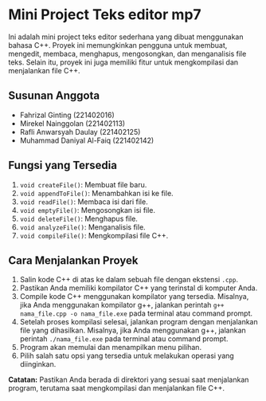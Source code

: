 
# Mini Project Teks editor mp7

Ini adalah mini project teks editor sederhana yang dibuat menggunakan bahasa C++. Proyek ini memungkinkan pengguna untuk membuat, mengedit, membaca, menghapus, mengosongkan, dan menganalisis file teks. Selain itu, proyek ini juga memiliki fitur untuk mengkompilasi dan menjalankan file C++.

## Susunan Anggota

- Fahrizal Ginting (221402016)
- Mirekel Nainggolan (221402113)
- Rafli Anwarsyah Daulay (221402125)
- Muhammad Daniyal Al-Faiq (221402142)

## Fungsi yang Tersedia

1. `void createFile()`: Membuat file baru.
2. `void appendToFile()`: Menambahkan isi ke file.
3. `void readFile()`: Membaca isi dari file.
4. `void emptyFile()`: Mengosongkan isi file.
5. `void deleteFile()`: Menghapus file.
6. `void analyzeFile()`: Menganalisis file.
7. `void compileFile()`: Mengkompilasi file C++.

## Cara Menjalankan Proyek

1. Salin kode C++ di atas ke dalam sebuah file dengan ekstensi `.cpp`.
2. Pastikan Anda memiliki kompilator C++ yang terinstal di komputer Anda.
3. Compile kode C++ menggunakan kompilator yang tersedia. Misalnya, jika Anda menggunakan kompilator g++, jalankan perintah `g++ nama_file.cpp -o nama_file.exe` pada terminal atau command prompt.
4. Setelah proses kompilasi selesai, jalankan program dengan menjalankan file yang dihasilkan. Misalnya, jika Anda menggunakan g++, jalankan perintah `./nama_file.exe` pada terminal atau command prompt.
5. Program akan memulai dan menampilkan menu pilihan.
6. Pilih salah satu opsi yang tersedia untuk melakukan operasi yang diinginkan.

**Catatan:** Pastikan Anda berada di direktori yang sesuai saat menjalankan program, terutama saat mengkompilasi dan menjalankan file C++.


